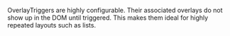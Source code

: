 OverlayTriggers are highly configurable. Their associated overlays do not show up in the DOM until triggered.
This makes them ideal for highly repeated layouts such as lists.